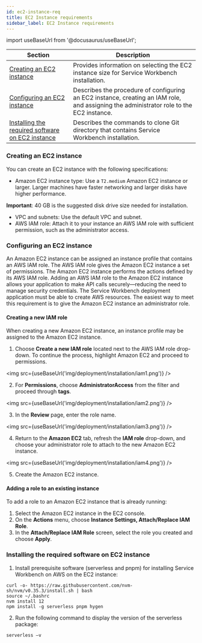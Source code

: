 ```yaml
---
id: ec2-instance-req
title: EC2 Instance requirements
sidebar_label: EC2 Instance requirements
---
```



import useBaseUrl from '@docusaurus/useBaseUrl';

| Section      | Description |
| ----------- | ----------- |
| [Creating an EC2 instance](#createinst)      | Provides information on selecting the EC2 instance size for Service Workbench installation.      |
| [Configuring an EC2 instance](#confinst)  | Describes the procedure of configuring an EC2 instance, creating an IAM role, and assigning the administrator role to the EC2 instance.              |
| [Installing the required software on EC2 instance](#install)   | Describes the commands to clone Git directory that contains Service Workbench installation.       |


### Creating an EC2 instance

<a name="createinst"></a>

You can create an EC2 instance with the following specifications:

+ Amazon EC2 instance type: Use a `T2.medium` Amazon EC2 instance or larger. Larger machines have faster networking and larger disks have higher performance. 

**Important**: 40 GB is the suggested disk drive size needed for installation.

+ VPC and subnets: Use the default VPC and subnet.
+ AWS IAM role: Attach it to your instance an AWS IAM role with sufficient permission, such as the administrator access. 

### Configuring an EC2 instance

<a name="confinst"></a>

An Amazon EC2 instance can be assigned an instance profile that contains an AWS IAM role. The AWS IAM role gives the Amazon EC2 instance a set of permissions. The Amazon EC2 instance performs the actions defined by its AWS IAM role. Adding an AWS IAM role to the Amazon EC2 instance allows your application to make API calls securely—reducing the need to manage security credentials.
The Service Workbench deployment application must be able to create AWS resources. The easiest way to meet this requirement is to give the Amazon EC2 instance an administrator role.

#### Creating a new IAM role


When creating a new Amazon EC2 instance, an instance profile may be assigned to the Amazon EC2 instance. 

1. Choose **Create a new IAM role** located next to the AWS IAM role drop-down.  To continue the process, highlight Amazon EC2 and proceed to permissions.

<img src={useBaseUrl('img/deployment/installation/iam1.png')} />

2. For **Permissions**, choose **AdministratorAccess** from the filter and proceed through **tags**.

<img src={useBaseUrl('img/deployment/installation/iam2.png')} />

3. In the **Review** page, enter the role name.
 
<img src={useBaseUrl('img/deployment/installation/iam3.png')} />

4. Return to the **Amazon EC2** tab, refresh the **IAM role** drop-down, and choose your administrator role to attach to the new Amazon EC2 instance. 

<img src={useBaseUrl('img/deployment/installation/iam4.png')} />

5. Create the Amazon EC2 instance.

#### Adding a role to an existing instance

To add a role to an Amazon EC2 instance that is already running:

1. Select the Amazon EC2 instance in the EC2 console. 
2. On the **Actions** menu, choose **Instance Settings, Attach/Replace IAM Role**. 
3. In the **Attach/Replace IAM Role** screen, select the role you created and choose **Apply**.
 
### Installing the required software on EC2 instance

<a name="install"></a>

1. Install prerequisite software (serverless and pnpm) for installing Service Workbench on AWS on the EC2 instance:

```
curl -o- https://raw.githubusercontent.com/nvm-sh/nvm/v0.35.3/install.sh | bash
source ~/.bashrc
nvm install 12
npm install -g serverless pnpm hygen
```

2. Run the following command to display the version of the serverless package:

`serverless –v`
